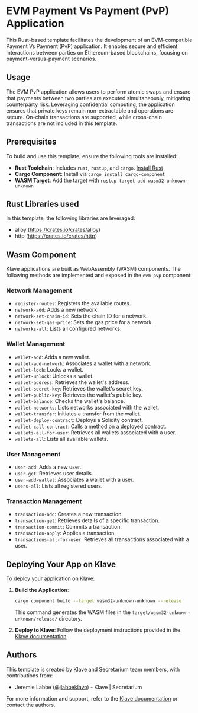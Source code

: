 # EVM Payment Vs Payment (PvP) Application

This Rust-based template facilitates the development of an EVM-compatible Payment Vs Payment (PvP) application. It enables secure and efficient interactions between parties on Ethereum-based blockchains, focusing on payment-versus-payment scenarios.

## Usage

The EVM PvP application allows users to perform atomic swaps and ensure that payments between two parties are executed simultaneously, mitigating counterparty risk. Leveraging confidential computing, the application ensures that private keys remain non-extractable and operations are secure. On-chain transactions are supported, while cross-chain transactions are not included in this template.

## Prerequisites

To build and use this template, ensure the following tools are installed:

- **Rust Toolchain**: Includes `rust`, `rustup`, and `cargo`. [Install Rust](https://www.rust-lang.org/tools/install)
- **Cargo Component**: Install via `cargo install cargo-component`
- **WASM Target**: Add the target with `rustup target add wasm32-unknown-unknown`

## Rust Libraries used

In this template, the following libraries are leveraged:
- alloy (https://crates.io/crates/alloy)
- http (https://crates.io/crates/http)

## Wasm Component

Klave applications are built as WebAssembly (WASM) components. The following methods are implemented and exposed in the `evm-pvp` component:

### Network Management
- `register-routes`: Registers the available routes.
- `network-add`: Adds a new network.
- `network-set-chain-id`: Sets the chain ID for a network.
- `network-set-gas-price`: Sets the gas price for a network.
- `networks-all`: Lists all configured networks.

### Wallet Management
- `wallet-add`: Adds a new wallet.
- `wallet-add-network`: Associates a wallet with a network.
- `wallet-lock`: Locks a wallet.
- `wallet-unlock`: Unlocks a wallet.
- `wallet-address`: Retrieves the wallet's address.
- `wallet-secret-key`: Retrieves the wallet's secret key.
- `wallet-public-key`: Retrieves the wallet's public key.
- `wallet-balance`: Checks the wallet's balance.
- `wallet-networks`: Lists networks associated with the wallet.
- `wallet-transfer`: Initiates a transfer from the wallet.
- `wallet-deploy-contract`: Deploys a Solidity contract.
- `wallet-call-contract`: Calls a method on a deployed contract.
- `wallets-all-for-user`: Retrieves all wallets associated with a user.
- `wallets-all`: Lists all available wallets.

### User Management
- `user-add`: Adds a new user.
- `user-get`: Retrieves user details.
- `user-add-wallet`: Associates a wallet with a user.
- `users-all`: Lists all registered users.

### Transaction Management
- `transaction-add`: Creates a new transaction.
- `transaction-get`: Retrieves details of a specific transaction.
- `transaction-commit`: Commits a transaction.
- `transaction-apply`: Applies a transaction.
- `transactions-all-for-user`: Retrieves all transactions associated with a user.

## Deploying Your App on Klave

To deploy your application on Klave:

1. **Build the Application**:
   ```sh
   cargo component build --target wasm32-unknown-unknown --release
   ```
   This command generates the WASM files in the `target/wasm32-unknown-unknown/release/` directory.

2. **Deploy to Klave**: Follow the deployment instructions provided in the [Klave documentation](https://docs.klave.com/deployment).

## Authors

This template is created by Klave and Secretarium team members, with contributions from:

- Jeremie Labbe ([@jlabbeklavo](https://github.com/jlabbeklavo)) - Klave | Secretarium

For more information and support, refer to the [Klave documentation](https://docs.klave.com) or contact the authors.

